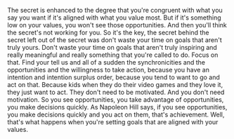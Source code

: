  The secret is enhanced to the degree that you're congruent with what you say you want if it's aligned with what you value most. But if it's something low on your values, you won't see those opportunities. And then you'll think the secret's not working for you. So it's the key, the secret behind the secret left out of the secret was don't waste your time on goals that aren't truly yours. Don't waste your time on goals that aren't truly inspiring and really meaningful and really something that you're called to do. Focus on that. Find your tell us and all of a sudden the synchronicities and the opportunities and the willingness to take action, because you have an intention and intention surplus order, because you tend to want to go and act on that. Because kids when they do their video games and they love it, they just want to act. They don't need to be motivated. And you don't need motivation. So you see opportunities, you take advantage of opportunities, you make decisions quickly. As Napoleon Hill says, if you see opportunities, you make decisions quickly and you act on them, that's achievement. Well, that's what happens when you're setting goals that are aligned with your values.